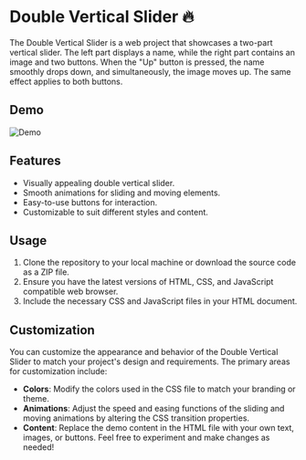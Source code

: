 # Double Vertical Slider 🔥

The Double Vertical Slider is a web project that showcases a two-part vertical slider. The left part displays a name, while the right part contains an image and two buttons. When the "Up" button is pressed, the name smoothly drops down, and simultaneously, the image moves up. The same effect applies to both buttons.

## Demo

![Demo](./asset/demo.gif)

## Features

- Visually appealing double vertical slider.
- Smooth animations for sliding and moving elements.
- Easy-to-use buttons for interaction.
- Customizable to suit different styles and content.

## Usage

1. Clone the repository to your local machine or download the source code as a ZIP file.
2. Ensure you have the latest versions of HTML, CSS, and JavaScript compatible web browser.
3. Include the necessary CSS and JavaScript files in your HTML document.

## Customization

You can customize the appearance and behavior of the Double Vertical Slider to match your project's design and requirements. The primary areas for customization include:

- **Colors**: Modify the colors used in the CSS file to match your branding or theme.
- **Animations**: Adjust the speed and easing functions of the sliding and moving animations by altering the CSS transition properties.
- **Content**: Replace the demo content in the HTML file with your own text, images, or buttons.
  Feel free to experiment and make changes as needed!
